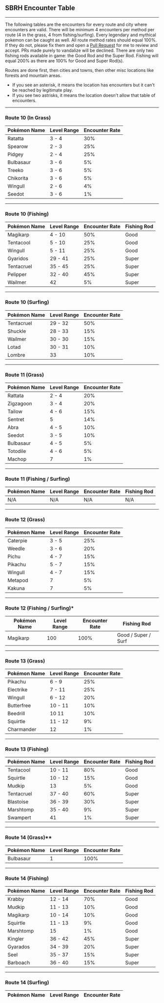 ## SBRH Encounter Table
-----
The following tables are the encounters for every route and city where encounters are valid. There will be minimum 4 encounters per method per route (4 in the grass, 4 from fishing/surfing). Every legendary and mythical pokemon can be caught as well. All route method rates should equal 100%. If they do not, please fix them and open a [Pull Request](https://docs.github.com/en/desktop/contributing-and-collaborating-using-github-desktop/working-with-your-remote-repository-on-github-or-github-enterprise/creating-an-issue-or-pull-request) for me to review and accept. PRs made purely to vandalize will be declined. There are only two fishing rods available in game: the Good Rod and the Super Rod. Fishing will equal 200% as there are 100% for Good and Super Rod(s).

Routes are done first, then cities and towns, then other misc locations like forests and mountain areas.

* If you see an asterisk, it means the location has encounters but it can't be reached by legitimate play.
* If you see two astrisks, it means the location doesn't allow that table of encounters.

-----
### Route 10 (In Grass)
| Pokémon Name | Level Range | Encounter Rate |
| ------------ | ----------- | -------------- |
| Ratatta | 3 - 4 | 30% |
| Spearow | 2 - 3 | 25% |
| Pidgey | 2 - 4 | 25% |
| Bulbasaur | 3 - 6 | 5% |
| Treeko | 3 - 6 | 5% |
| Chikorita | 3 - 6 | 5% |
| Wingull | 2 - 6 | 4% |
| Seedot | 3 - 6 | 1% |

-----
### Route 10 (Fishing)
| Pokémon Name | Level Range | Encounter Rate | Fishing Rod |
| ------------ | ----------- | -------------- | ----------- |
| Magikarp | 4 - 10 | 50% | Good |
| Tentacool | 5 - 10 | 25% | Good |
| Wingull | 5 - 11 | 25% | Good |
| Gyaridos | 29 - 41 | 25% | Super | 
| Tentacruel | 35 - 45 | 25% | Super |
| Pelipper | 32 - 40 | 45% | Super |
| Wailmer | 42 | 5% | Super |

-----
### Route 10 (Surfing)
| Pokémon Name | Level Range | Encounter Rate | 
| ------------ | ----------- | -------------- |
| Tentacruel | 29 - 32 | 50% |
| Shuckle | 28 - 33 | 15% |
| Wailmer | 30 - 30 | 15% |
| Lotad | 30 - 31 | 10% |
| Lombre | 33 | 10% |

-----
### Route 11 (Grass)
| Pokémon Name | Level Range | Encounter Rate | 
| ------------ | ----------- | -------------- |
| Rattata | 2 - 4 | 20% |
| Zigzagoon | 3 - 4 | 20% |
| Tailow | 4 - 6 | 15% |
| Sentret | 5 | 14%
| Abra | 4 - 5 | 10% |
| Seedot | 3 - 5 | 10% |
| Bulbasaur | 4 - 5 | 5% |
| Totodile | 4 - 6 | 5% |
| Machop | 7 | 1% |

-----
### Route 11 (Fishing / Surfing)

| Pokémon Name | Level Range | Encounter Rate | Fishing Rod | 
| ------------ | ----------- | -------------- | ----------- |
| N/A | N/A | N/A | N/A |

-----
### Route 12 (Grass)
| Pokémon Name | Level Range | Encounter Rate | 
| ------------ | ----------- | -------------- |
| Caterpie | 3 - 5 | 25% |
| Weedle | 3 - 6 | 20% |
| Pichu | 4 - 7 | 15% |
| Pikachu | 5 - 7 | 15% |
| Wingull | 4 - 7 | 15% |
| Metapod | 7 | 5% |
| Kakuna | 7 | 5% |

-----
### Route 12 (Fishing / Surfing)*
| Pokémon Name | Level Range | Encounter Rate | Fishing Rod | 
| ------------ | ----------- | -------------- | ----------- |
| Magikarp | 100 | 100% | Good / Super / Surf |

-----
### Route 13 (Grass)
| Pokémon Name | Level Range | Encounter Rate | 
| ------------ | ----------- | -------------- |
| Pikachu | 6 - 9 | 25% |
| Electrike | 7 - 11 | 25% |
| Wingull | 6 - 12 | 20% |
| Butterfree | 10 - 11 | 10% |
| Beedrill | 10  11 | 10% |
| Squirtle | 11 - 12 | 9% |
| Charmander | 12 | 1% |

-----
### Route 13 (Fishing)
| Pokémon Name | Level Range | Encounter Rate | Fishing Rod | 
| ------------ | ----------- | -------------- | ----------- |
| Tentacool | 10 - 11 | 80% | Good |
| Squirtle | 10 - 12 | 15% | Good |
| Mudkip | 13 | 5% | Good |
| Tentacruel | 37 - 40 | 60% | Super |
| Blastoise | 36 - 39 | 30% | Super |
| Marshtomp | 35 - 40 | 9% | Super |
| Swampert | 41 | 1% | Super |

-----

### Route 14 (Grass)**
| Pokémon Name | Level Range | Encounter Rate | 
| ------------ | ----------- | -------------- |
| Bulbasaur | 1 | 100% |

-----

### Route 14 (Fishing)
| Pokémon Name | Level Range | Encounter Rate | Fishing Rod | 
| ------------ | ----------- | -------------- | ----------- |
| Krabby | 12 - 14 | 70% | Good |
| Mudkip | 11 - 13 | 10% | Good |
| Magikarp | 10 - 14 | 10% | Good |
| Squirtle | 11 - 13 | 9% | Good | 
| Marshtomp | 15 | 1% | Good |
| Kingler | 36 - 42 | 45% | Super |
| Gyarados | 34 - 39 | 20% | Super |
| Seel | 35 - 37 | 15% | Super |
| Barboach | 36 - 40 | 15% | Super |

-----

### Route 14 (Surfing)
| Pokémon Name | Level Range | Encounter Rate | 
| ------------ | ----------- | -------------- |










